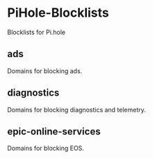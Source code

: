 # PiHole-Blocklists
Blocklists for Pi.hole

## ads

Domains for blocking ads.

## diagnostics

Domains for blocking diagnostics and telemetry.

## epic-online-services

Domains for blocking EOS.